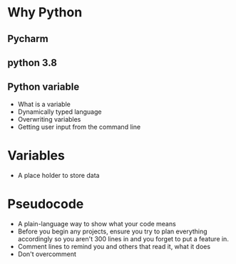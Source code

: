 # Why Python
## Pycharm
## python 3.8
## Python variable

- What is a variable
- Dynamically typed language
- Overwriting variables
- Getting user input from the command line

# Variables
- A place holder to store data

#  Pseudocode
- A plain-language way to show what your code means
- Before you begin any projects, ensure you try to plan everything accordingly so you aren't 300 lines in and you forget to put a feature in.
- Comment lines to remind you and others that read it, what it does
- Don't overcomment